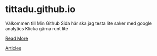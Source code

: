# tittadu.github.io

Välkommen till Min Github Sida 
här ska jag testa lite saker med google analytics
Klicka gärna runt lite

[Read More](/read-more)

[Articles](/articles)
